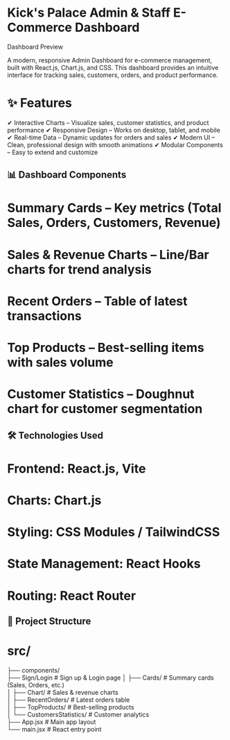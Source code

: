 # Kick's Palace Admin & Staff E-Commerce Dashboard
Dashboard Preview

A modern, responsive Admin Dashboard for e-commerce management, built with React.js, Chart.js, and CSS. This dashboard provides an intuitive interface for tracking sales, customers, orders, and product performance.

# ✨ Features
✔ Interactive Charts – Visualize sales, customer statistics, and product performance
✔ Responsive Design – Works on desktop, tablet, and mobile
✔ Real-time Data – Dynamic updates for orders and sales
✔ Modern UI – Clean, professional design with smooth animations
✔ Modular Components – Easy to extend and customize

## 📊 Dashboard Components
# Summary Cards – Key metrics (Total Sales, Orders, Customers, Revenue)

# Sales & Revenue Charts – Line/Bar charts for trend analysis

# Recent Orders – Table of latest transactions

# Top Products – Best-selling items with sales volume

# Customer Statistics – Doughnut chart for customer segmentation

## 🛠 Technologies Used
# Frontend: React.js, Vite

# Charts: Chart.js

# Styling: CSS Modules / TailwindCSS 

# State Management: React Hooks

# Routing: React Router 

## 📂 Project Structure

# src/  
├── components/  
    ├── Sign/Login        # Sign up & Login page
│   ├── Cards/           # Summary cards (Sales, Orders, etc.)  
│   ├── Chart/           # Sales & revenue charts  
│   ├── RecentOrders/    # Latest orders table  
│   ├── TopProducts/     # Best-selling products  
│   └── CustomersStatistics/ # Customer analytics  
├── App.jsx             # Main app layout  
└── main.jsx           # React entry point  